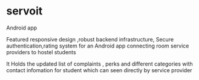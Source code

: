 # servoit
Android app


Featured responsive design ,robust backend infrastructure, Secure authentication,rating system for
an Android app connecting room service providers to hostel students

 It Holds the updated list of complaints , perks and different categories with contact infomation
for student which can seen directly by service provider

